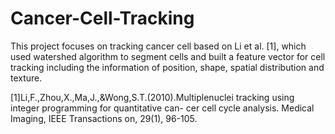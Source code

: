 # Cancer-Cell-Tracking
This project focuses on tracking cancer cell based on Li et al. [1], which used watershed algorithm to segment cells and built a feature vector for cell tracking including the information of position, shape, spatial distribution and texture.  

[1]Li,F.,Zhou,X.,Ma,J.,&Wong,S.T.(2010).Multiplenuclei tracking using integer programming for quantitative can- cer cell cycle analysis. Medical Imaging, IEEE Transactions on, 29(1), 96-105.

